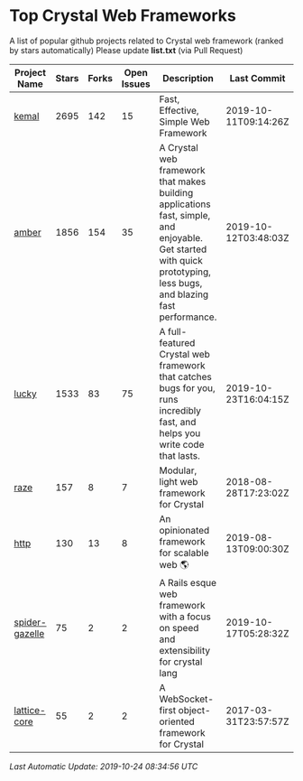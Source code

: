 # Top Crystal Web Frameworks

A list of popular github projects related to Crystal web framework (ranked by stars automatically)
Please update **list.txt** (via Pull Request)

| Project Name | Stars | Forks | Open Issues | Description | Last Commit |
| ------------ | ----- | ----- | ----------- | ----------- | ----------- |
| [kemal](https://github.com/kemalcr/kemal) |2695|142|15|Fast, Effective, Simple Web Framework|2019-10-11T09:14:26Z|
| [amber](https://github.com/amberframework/amber) |1856|154|35|A Crystal web framework that makes building applications fast, simple, and enjoyable. Get started with quick prototyping, less bugs, and blazing fast performance.|2019-10-12T03:48:03Z|
| [lucky](https://github.com/luckyframework/lucky) |1533|83|75|A full-featured Crystal web framework that catches bugs for you, runs incredibly fast, and helps you write code that lasts.|2019-10-23T16:04:15Z|
| [raze](https://github.com/samueleaton/raze) |157|8|7|Modular, light web framework for Crystal|2018-08-28T17:23:02Z|
| [http](https://github.com/onyxframework/http) |130|13|8|An opinionated framework for scalable web 🌎|2019-08-13T09:00:30Z|
| [spider-gazelle](https://github.com/spider-gazelle/spider-gazelle) |75|2|2|A Rails esque web framework with a focus on speed and extensibility for crystal lang|2019-10-17T05:28:32Z|
| [lattice-core](https://github.com/jasonl99/lattice-core) |55|2|2|A WebSocket-first object-oriented framework for Crystal|2017-03-31T23:57:57Z|

*Last Automatic Update: 2019-10-24 08:34:56 UTC*